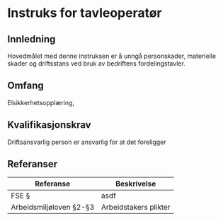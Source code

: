 # Instruks for tavleoperatør

## Innledning
Hovedmålet med denne instruksen er å unngå personskader, materielle skader og driftsstans ved bruk av bedriftens fordelingstavler.

## Omfang
Elsikkerhetsopplæring, 

## Kvalifikasjonskrav

Driftsansvarlig person er ansvarlig for at det foreligger 

## Referanser
| Referanse | Beskrivelse |
| --- | --- |
| FSE § | asdf |
| Arbeidsmiljøloven §2-§3 | Arbeidstakers plikter |
